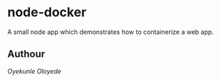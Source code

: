 # node-docker

A small node app which demonstrates how to containerize a web app.

## Authour

*Oyekunle Oloyede*
